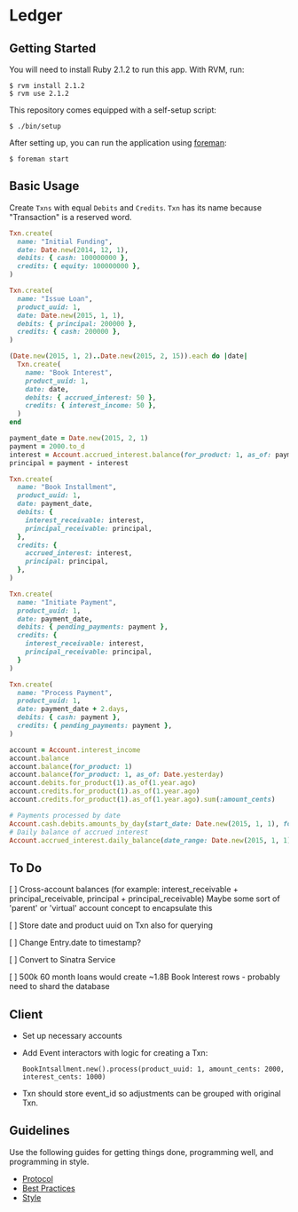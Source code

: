 Ledger
======

Getting Started
---------------

You will need to install Ruby 2.1.2 to run this app. With RVM, run:

    $ rvm install 2.1.2
    $ rvm use 2.1.2

This repository comes equipped with a self-setup script:

    $ ./bin/setup

After setting up, you can run the application using [foreman]:

    $ foreman start

[foreman]: http://ddollar.github.io/foreman/

Basic Usage
-----------

Create `Txns` with equal `Debits` and `Credits`. `Txn` has its name because "Transaction" is a reserved word.

```ruby
Txn.create(
  name: "Initial Funding",
  date: Date.new(2014, 12, 1),
  debits: { cash: 100000000 },
  credits: { equity: 100000000 },
)

Txn.create(
  name: "Issue Loan",
  product_uuid: 1,
  date: Date.new(2015, 1, 1),
  debits: { principal: 200000 },
  credits: { cash: 200000 },
)

(Date.new(2015, 1, 2)..Date.new(2015, 2, 15)).each do |date|
  Txn.create(
    name: "Book Interest",
    product_uuid: 1,
    date: date,
    debits: { accrued_interest: 50 },
    credits: { interest_income: 50 },
  )
end

payment_date = Date.new(2015, 2, 1)
payment = 2000.to_d
interest = Account.accrued_interest.balance(for_product: 1, as_of: payment_date)
principal = payment - interest

Txn.create(
  name: "Book Installment",
  product_uuid: 1,
  date: payment_date,
  debits: {
    interest_receivable: interest,
    principal_receivable: principal,
  },
  credits: {
    accrued_interest: interest,
    principal: principal,
  },
)

Txn.create(
  name: "Initiate Payment",
  product_uuid: 1,
  date: payment_date,
  debits: { pending_payments: payment },
  credits: {
    interest_receivable: interest,
    principal_receivable: principal,
  }
)

Txn.create(
  name: "Process Payment",
  product_uuid: 1,
  date: payment_date + 2.days,
  debits: { cash: payment },
  credits: { pending_payments: payment },
)

account = Account.interest_income
account.balance
account.balance(for_product: 1)
account.balance(for_product: 1, as_of: Date.yesterday)
account.debits.for_product(1).as_of(1.year.ago)
account.credits.for_product(1).as_of(1.year.ago)
account.credits.for_product(1).as_of(1.year.ago).sum(:amount_cents)

# Payments processed by date
Account.cash.debits.amounts_by_day(start_date: Date.new(2015, 1, 1), for_product: 1)
# Daily balance of accrued interest
Account.accrued_interest.daily_balance(date_range: Date.new(2015, 1, 1)..Date.new(2015, 2, 5), for_product: 1)
```

To Do
-----

[ ] Cross-account balances (for example: interest_receivable + principal_receivable, principal + principal_receivable)
      Maybe some sort of 'parent' or 'virtual' account concept to encapsulate this

[ ] Store date and product uuid on Txn also for querying

[ ] Change Entry.date to timestamp?

[ ] Convert to Sinatra Service

[ ] 500k 60 month loans would create ~1.8B Book Interest rows - probably need to shard the database

Client
------

* Set up necessary accounts
* Add Event interactors with logic for creating a Txn:

  `BookIntsallment.new().process(product_uuid: 1, amount_cents: 2000, interest_cents: 1000)`

* Txn should store event_id so adjustments can be grouped with original Txn.

Guidelines
----------

Use the following guides for getting things done, programming well, and
programming in style.

* [Protocol](http://github.com/thoughtbot/guides/blob/master/protocol)
* [Best Practices](http://github.com/thoughtbot/guides/blob/master/best-practices)
* [Style](http://github.com/thoughtbot/guides/blob/master/style)
